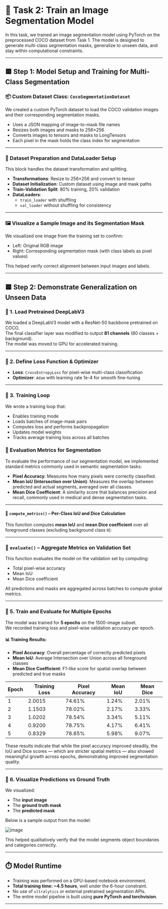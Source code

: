 # 🧠 Task 2: Train an Image Segmentation Model

In this task, we trained an image segmentation model using PyTorch on the preprocessed COCO dataset from Task 1. The model is designed to generate multi-class segmentation masks, generalize to unseen data, and stay within computational constraints.

---

## 🟦 Step 1: Model Setup and Training for Multi-Class Segmentation

### 📦 Custom Dataset Class: `CocoSegmentationDataset`

We created a custom PyTorch dataset to load the COCO validation images and their corresponding segmentation masks.

- Uses a JSON mapping of image-to-mask file names
- Resizes both images and masks to 256×256
- Converts images to tensors and masks to LongTensors
- Each pixel in the mask holds the class index for segmentation

---

### 🔄 Dataset Preparation and DataLoader Setup

This block handles the dataset transformation and splitting.

- **Transformations**: Resize to 256×256 and convert to tensor
- **Dataset Initialization**: Custom dataset using image and mask paths
- **Train-Validation Split**: 80% training, 20% validation
- **DataLoaders**:
  - `train_loader` with shuffling
  - `val_loader` without shuffling for consistency

---

### 🖼️ Visualize a Sample Image and its Segmentation Mask

We visualized one image from the training set to confirm:
- Left: Original RGB image
- Right: Corresponding segmentation mask (with class labels as pixel values)

This helped verify correct alignment between input images and labels.

---

## 🟦 Step 2: Demonstrate Generalization on Unseen Data

### 🔹 1. Load Pretrained DeepLabV3

We loaded a DeepLabV3 model with a ResNet-50 backbone pretrained on COCO.  
The final classifier layer was modified to output **81 channels** (80 classes + background).  
The model was moved to GPU for accelerated training.

---

### 🔹 2. Define Loss Function & Optimizer

- **Loss**: `CrossEntropyLoss` for pixel-wise multi-class classification
- **Optimizer**: `Adam` with learning rate 1e-4 for smooth fine-tuning

---

### 🔹 3. Training Loop

We wrote a training loop that:
- Enables training mode
- Loads batches of image-mask pairs
- Computes loss and performs backpropagation
- Updates model weights
- Tracks average training loss across all batches


### 🔹 Evaluation Metrics for Segmentation

To evaluate the performance of our segmentation model, we implemented standard metrics commonly used in semantic segmentation tasks:

- **Pixel Accuracy**: Measures how many pixels were correctly classified.
- **Mean IoU (Intersection over Union)**: Measures the overlap between predicted and actual segments, averaged over all classes.
- **Mean Dice Coefficient**: A similarity score that balances precision and recall, commonly used in medical and dense segmentation tasks.

---

#### 🔹 `compute_metrics()` – Per-Class IoU and Dice Calculation

This function computes **mean IoU** and **mean Dice coefficient** over all foreground classes (excluding background class `0`):

---


### 🔹 `evaluate()` – Aggregate Metrics on Validation Set

This function evaluates the model on the validation set by computing:

- Total pixel-wise accuracy
- Mean IoU
- Mean Dice coefficient

All predictions and masks are aggregated across batches to compute global metrics.

---


### 🔹 5. Train and Evaluate for Multiple Epochs

The model was trained for **5 epochs** on the 1500-image subset.  
We recorded training loss and pixel-wise validation accuracy per epoch.

#### 📊 Training Results:

- **Pixel Accuracy**: Overall percentage of correctly predicted pixels
- **Mean IoU**: Average Intersection over Union across all foreground classes
- **Mean Dice Coefficient**: F1-like score for spatial overlap between predicted and true masks

| Epoch | Training Loss | Pixel Accuracy | Mean IoU | Mean Dice |
|-------|----------------|----------------|----------|-----------|
| 1     | 2.0015         | 74.61%         | 1.24%    | 2.01%     |
| 2     | 1.1503         | 78.02%         | 2.17%    | 3.33%     |
| 3     | 1.0202         | 78.54%         | 3.34%    | 5.11%     |
| 4     | 0.9200         | 78.75%         | 4.17%    | 6.41%     |
| 5     | 0.8329         | 78.65%         | 5.98%    | 9.07%     |

These results indicate that while the pixel accuracy improved steadily, the IoU and Dice scores — which are stricter spatial metrics — also showed meaningful growth across epochs, demonstrating improved segmentation quality.

---

### 🔹 6. Visualize Predictions vs Ground Truth

We visualized:
- The **input image**
- The **ground truth mask**
- The **predicted mask**

Below is a sample output from the model:

![image](https://github.com/user-attachments/assets/a39f093a-e9c7-40f6-8c9d-343c7daace60)

This helped qualitatively verify that the model segments object boundaries and categories correctly.

---

## ⏱️ Model Runtime

- Training was performed on a GPU-based notebook environment.  
- **Total training time: ~4.5 hours**, well under the 6-hour constraint.  
- No use of `ultralytics` or external pretrained segmentation APIs.  
- The entire model pipeline is built using **pure PyTorch and torchvision**.

---




